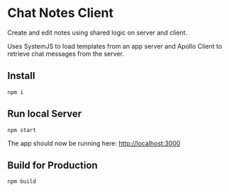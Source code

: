 # Chat Notes Client

Create and edit notes using shared logic on server and client.

Uses SystemJS to load templates from an app server and Apollo Client to retrieve chat messages from the server.

## Install

    npm i

## Run local Server

    npm start

The app should now be running here: [http://localhost:3000](http://localhost:3000)

## Build for Production

    npm build